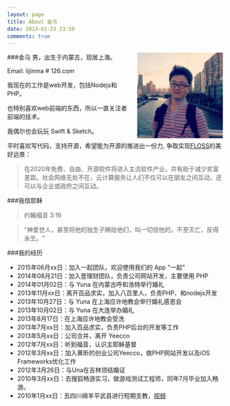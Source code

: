 ```yaml
---
layout: page
title: About 金马
date: 2013-01-23 23:59
comments: true
---
```


<img src="../images/post/touxiang.jpeg" alt="金马" target="_blank" style="float:right;width:200px;margin-left:20px;"  />

###金马
男，出生于内蒙古，现居上海。

Email: lijinma # 126.com

我现在的工作是web开发，包括Nodejs和PHP。

也特别喜欢web前端的东西，所以一直关注者前端的技术。

我偶尔也会玩玩 Swift & Sketch。



平时喜欢写代码，支持开源，希望能为开源的推进出一份力, 争取实现[FLOSS](http://baike.baidu.com/view/1483082.htm)的美好远景：
>在2020年免费、自由、开源软件将进入主流软件产业，并有助于减少贫富差距。社会网络无处不在，云计算服务让人们不仅可以在朋友之间互动，还可以与企业或政府之间互动。

###我信耶稣

>约翰福音 3:16

>"神爱世人，甚至将他的独生子赐给他们，叫一切信他的，不至灭亡，反得永生。"


###我的经历
*  2015年06月xx日：加入一起团队，欢迎使用我们的 App "一起"
*  2014年08月21日：加入壹理财团队，负责公司网站开发，主要使用 PHP
*  2014年01月02日：与 Yuna 在内蒙古呼和浩特举行婚礼
*  2013年11月xx日：离开百品求实，加入八百里人，负责PHP、和nodejs开发
*  2013年10月27日：与 Yuna 在上海应许地教会举行婚礼感恩会
*  2013年10月02日：与 Yuna 在大连举办婚礼
*  2013年8月17日：在上海应许地教会受洗
*  2013年7月xx日：加入百品求实，负责PHP后台的开发等工作
*  2013年5月xx日：公司合并，离开 Yeecco
*  2012年7月xx日：听到福音，认识主耶稣基督
*  2012年3月xx日：加入黄昕的创业公司Yeecco，做PHP网站开发以及iOS Frameworks优化工作
*  2012年3月26日：与Una在吉林领结婚证
*  2010年3月xx日：去搜狐畅游实习，做游戏测试工程师，同年7月毕业加入畅游。
*  2010年1月xx日：去四川绵羊平武县进行短期支教，[视频](http://v.youku.com/v_show/id_XMTYyOTQ2ODI4.html)




